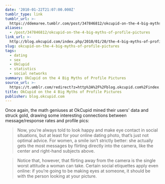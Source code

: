```yaml
---
date: '2010-01-22T21:07:00.000Z'
tumblr_type: link
tumblr_url: >-
  https://ddemaree.tumblr.com/post/347846812/okcupid-on-the-4-big-myths-of-profile-pictures
aliases:
  - /post/347846812/okcupid-on-the-4-big-myths-of-profile-pictures
link_url: >-
  http://blog.okcupid.com/index.php/2010/01/20/the-4-big-myths-of-profile-pictures/
slug: okcupid-on-the-4-big-myths-of-profile-pictures
tags:
  - dating
  - sex
  - OkCupid
  - statistics
  - social networks
summary: OkCupid on the 4 Big Myths of Profile Pictures
source_url: >-
  https://t.umblr.com/redirect?z=http%3A%2F%2Fblog.okcupid.com%2Findex.php%2F2010%2F01%2F20%2Fthe-4-big-myths-of-profile-pictures%2F&t=ZWY2NmNiNTdlNzI2OWQ4YWQxNDYzZGNhOGY4MmMwOGJkOGEzMTUzZCwzNDc4NDY4MTI%3D&b=t%3AZwnU0JNPe2gtl9NEucydUA&p=https%3A%2F%2Fddemaree.tumblr.com%2Fpost%2F347846812%2Fokcupid-on-the-4-big-myths-of-profile-pictures&m=1&ts=1610235748
title: OkCupid on the 4 Big Myths of Profile Pictures
publisher: blog.okcupid.com
---
```


Once again, the math geniuses at OkCupid mined their users' data and struck gold, drawing some interesting connections between message/response rates and profile pics:

> Now, you’re always told to look happy and make eye contact in social situations, but at least for your online dating photo, that’s just not optimal advice. For women, a smile isn’t strictly better: she actually gets the most messages by flirting directly into the camera, like the center and right-hand subjects above.

> Notice that, however, that flirting away from the camera is the single worst attitude a woman can take. Certain social etiquettes apply even online: if you’re going to be making eyes at someone, it should be with the person looking at your picture.